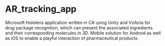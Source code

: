 # AR_tracking_app
Microsoft Hololens application written in C# using Unity and Vuforia for drug package recognition, which can present the associated ingredients and their corresponding molecules in 3D. Mobile solution for Android as well as iOS to enable a playful interaction of pharmaceutical products.
